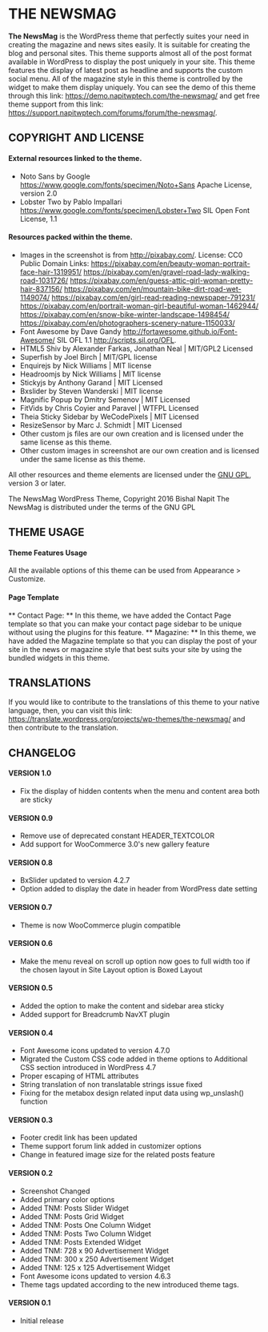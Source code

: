 # THE NEWSMAG
**The NewsMag** is the WordPress theme that perfectly suites your need in creating the magazine and news sites  easily. It is suitable for creating the blog and personal sites. This theme supports almost all of the post format available in WordPress to display the post uniquely in your site. This theme features the display of latest post as headline and supports the custom social menu. All of the magazine style in this theme is controlled by the widget to make them display uniquely. You can see the demo of this theme through this link: https://demo.napitwptech.com/the-newsmag/ and get free theme support from this link: https://support.napitwptech.com/forums/forum/the-newsmag/.

## COPYRIGHT AND LICENSE
#### External resources linked to the theme.
* Noto Sans by Google https://www.google.com/fonts/specimen/Noto+Sans
  Apache License, version 2.0
* Lobster Two by Pablo Impallari https://www.google.com/fonts/specimen/Lobster+Two
  SIL Open Font License, 1.1

#### Resources packed within the theme.
* Images in the screenshot is from http://pixabay.com/. License: CC0 Public Domain
  Links: https://pixabay.com/en/beauty-woman-portrait-face-hair-1319951/
		 https://pixabay.com/en/gravel-road-lady-walking-road-1031726/
		 https://pixabay.com/en/guess-attic-girl-woman-pretty-hair-837156/
		 https://pixabay.com/en/mountain-bike-dirt-road-wet-1149074/
		 https://pixabay.com/en/girl-read-reading-newspaper-791231/
		 https://pixabay.com/en/portrait-woman-girl-beautiful-woman-1462944/
		 https://pixabay.com/en/snow-bike-winter-landscape-1498454/
		 https://pixabay.com/en/photographers-scenery-nature-1150033/
* Font Awesome by Dave Gandy http://fortawesome.github.io/Font-Awesome/
  SIL OFL 1.1 http://scripts.sil.org/OFL.
* HTML5 Shiv by Alexander Farkas, Jonathan Neal | MIT/GPL2 Licensed
* Superfish by Joel Birch | MIT/GPL license
* Enquirejs by Nick Williams | MIT license
* Headroomjs by Nick Williams | MIT license
* Stickyjs by Anthony Garand | MIT Licensed
* Bxslider by Steven Wanderski | MIT license
* Magnific Popup by Dmitry Semenov | MIT Licensed
* FitVids by Chris Coyier and Paravel | WTFPL Licensed
* Theia Sticky Sidebar by WeCodePixels | MIT Licensed
* ResizeSensor by Marc J. Schmidt | MIT Licensed
* Other custom js files are our own creation and is licensed under the same license as this theme.
* Other custom images in screenshot are our own creation and is licensed under the same license as this theme.

All other resources and theme elements are licensed under the [GNU GPL](http://www.gnu.org/licenses/gpl-3.0.txt), version 3 or later.

The NewsMag WordPress Theme, Copyright 2016 Bishal Napit
The NewsMag is distributed under the terms of the GNU GPL

## THEME USAGE
#### Theme Features Usage
All the available options of this theme can be used from Appearance > Customize.

#### Page Template
** Contact Page: ** In this theme, we have added the Contact Page template so that you can make your contact page sidebar to be unique without using the plugins for this feature.
** Magazine: ** In this theme, we have added the Magazine template so that you can display the post of your site in the news or magazine style that best suits your site by using the bundled widgets in this theme.

## TRANSLATIONS
If you would like to contribute to the translations of this theme to your native language, then, you can visit this link: https://translate.wordpress.org/projects/wp-themes/the-newsmag/ and then contribute to the translation.

## CHANGELOG
#### VERSION 1.0
* Fix the display of hidden contents when the menu and content area both are sticky

#### VERSION 0.9
* Remove use of deprecated constant HEADER_TEXTCOLOR
* Add support for WooCommerce 3.0's new gallery feature

#### VERSION 0.8
* BxSlider updated to version 4.2.7
* Option added to display the date in header from WordPress date setting

#### VERSION 0.7
* Theme is now WooCommerce plugin compatible

#### VERSION 0.6
* Make the menu reveal on scroll up option now goes to full width too if the chosen layout in Site Layout option is Boxed Layout

#### VERSION 0.5
* Added the option to make the content and sidebar area sticky
* Added support for Breadcrumb NavXT plugin

#### VERSION 0.4
* Font Awesome icons updated to version 4.7.0
* Migrated the Custom CSS code added in theme options to Additional CSS section introduced in WordPress 4.7
* Proper escaping of HTML attributes
* String translation of non translatable strings issue fixed
* Fixing for the metabox design related input data using wp_unslash() function

#### VERSION 0.3
* Footer credit link has been updated
* Theme support forum link added in customizer options
* Change in featured image size for the related posts feature

#### VERSION 0.2
* Screenshot Changed
* Added primary color options
* Added TNM: Posts Slider Widget
* Added TNM: Posts Grid Widget
* Added TNM: Posts One Column Widget
* Added TNM: Posts Two Column Widget
* Added TNM: Posts Extended Widget
* Added TNM: 728 x 90 Advertisement Widget
* Added TNM: 300 x 250 Advertisement Widget
* Added TNM: 125 x 125 Advertisement Widget
* Font Awesome icons updated to version 4.6.3
* Theme tags updated according to the new introduced theme tags.

#### VERSION 0.1
* Initial release
